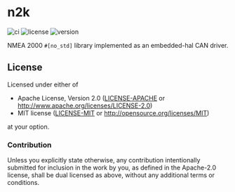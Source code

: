# n2k

![ci](https://github.com/sevenseas-io/n2k/workflows/ci/badge.svg)
![license](https://img.shields.io/badge/license-MIT%20or%20Apache--2-brightgreen)
![version](https://img.shields.io/crates/v/n2k.svg)

NMEA 2000 `#[no_std]` library implemented as an embedded-hal CAN driver.

## License

Licensed under either of

- Apache License, Version 2.0 ([LICENSE-APACHE](LICENSE-APACHE) or
  http://www.apache.org/licenses/LICENSE-2.0)
- MIT license ([LICENSE-MIT](LICENSE-MIT) or http://opensource.org/licenses/MIT)

at your option.

### Contribution

Unless you explicitly state otherwise, any contribution intentionally submitted
for inclusion in the work by you, as defined in the Apache-2.0 license, shall be
dual licensed as above, without any additional terms or conditions.
